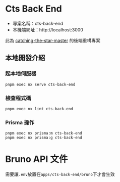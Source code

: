 # Cts Back End

- 專案名稱：cts-back-end
- 本機端網址：http://localhost:3000

此為 [catching-the-star-master](https://github.com/a131381568/ctsm-sql) 的後端重構專案

## 本地開發介紹

### 起本地伺服器
```shell
pnpm exec nx serve cts-back-end
```

### 檢查程式碼
```shell
pnpm exec nx lint cts-back-end
```

### Prisma 操作
```shell
pnpm exec nx prisma:m cts-back-end
pnpm exec nx prisma:g cts-back-end
```

# Bruno API 文件

需要讓`.env`放置在`apps/cts-back-end/bruno`下才會生效
